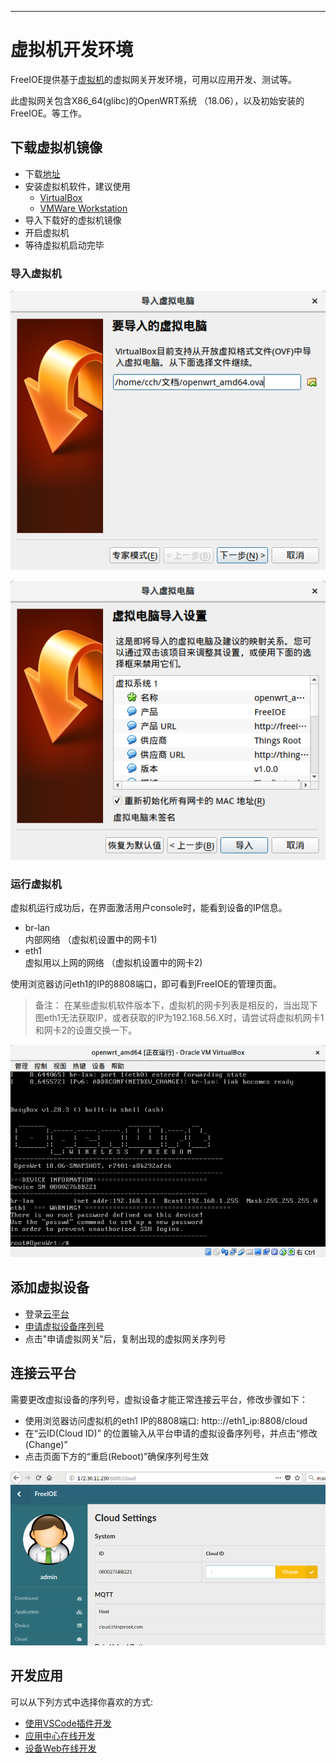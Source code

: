 
---

# 虚拟机开发环境

FreeIOE提供基于[虚拟机](http://vbox.freeioe.org)的虚拟网关开发环境，可用以应用开发、测试等。

此虚拟网关包含X86_64(glibc)的OpenWRT系统 （18.06），以及初始安装的FreeIOE。等工作。


## 下载虚拟机镜像

* 下载[地址](https://thingscloud.oss-cn-beijing.aliyuncs.com/download/freeioe.zip)
* 安装虚拟机软件，建议使用
    * [VirtualBox](http://virtualbox.org)
    * [VMWare Workstation](https://www.vmware.com)
* 导入下载好的虚拟机镜像
* 开启虚拟机
* 等待虚拟机启动完毕


### 导入虚拟机

![import_ova_1](assets/import_ova_1.png "导入虚拟机")

![import_ova_2](assets/import_ova_2.png "导入虚拟机")


### 运行虚拟机

虚拟机运行成功后，在界面激活用户console时，能看到设备的IP信息。

* br-lan <br> 内部网络 （虚拟机设置中的网卡1)
* eth1 <br> 虚拟用以上网的网络 （虚拟机设置中的网卡2)

使用浏览器访问eth1的IP的8808端口，即可看到FreeIOE的管理页面。


> 备注： 在某些虚拟机软件版本下，虚拟机的网卡列表是相反的，当出现下图eth1无法获取IP，或者获取的IP为192.168.56.X时，请尝试将虚拟机网卡1和网卡2的设置交换一下。

![vm_console](assets/vm_console.png "运行虚拟机")


## 添加虚拟设备

* 登录[云平台](http://cloud.thingsroot.com)
* [申请虚拟设备序列号](http://cloud.thingsroot.com/virtualgateways)
* 点击"申请虚拟网关"后，复制出现的虚拟网关序列号


## 连接云平台

需要更改虚拟设备的序列号，虚拟设备才能正常连接云平台，修改步骤如下：

* 使用浏览器访问虚拟机的eth1 IP的8808端口: http:://eth1_ip:8808/cloud
* 在“云ID(Cloud ID)” 的位置输入从平台申请的虚拟设备序列号，并点击“修改(Change)”
* 点击页面下方的“重启(Reboot)”确保序列号生效


![change_cloud_id](assets/change_cloud_id.png "修改云ID")


## 开发应用

可以从下列方式中选择你喜欢的方式:

* [使用VSCode插件开发](vscode-extension.md)
* [应用中心在线开发](app_center.md)
* [设备Web在线开发](dev_web.md)


